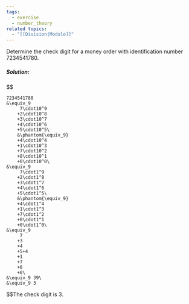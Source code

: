 ```yaml
---
tags:
  - exercise
  - number_theory
related topics:
  - "[[Division|Modulo]]"
---
```

Determine the check digit for a money order with identification number $7234541780$.
##### Solution:
$$

	7234541780 
	&\equiv_9 
		 7\cdot10^9
		+2\cdot10^8
		+3\cdot10^7
		+4\cdot10^6
		+5\cdot10^5\
		&\phantom{\equiv_9}
		+4\cdot10^4
		+1\cdot10^3
		+7\cdot10^2
		+8\cdot10^1
		+0\cdot10^0\
	&\equiv_9 
		 7\cdot1^9
		+2\cdot1^8
		+3\cdot1^7
		+4\cdot1^6
		+5\cdot1^5\
		&\phantom{\equiv_9}
		+4\cdot1^4
		+1\cdot1^3
		+7\cdot1^2
		+8\cdot1^1
		+0\cdot1^0\
	&\equiv_9
		 7
		+3
		+4
		+5+4
		+1
		+7
		+8
		+0\
	&\equiv_9 39\
	&\equiv_9 3

$$The check digit is $3$.